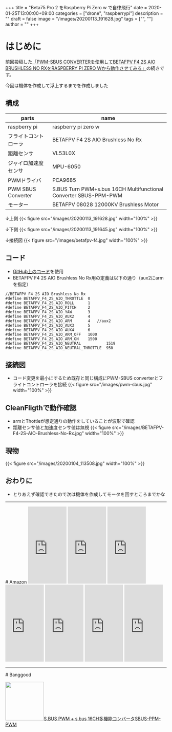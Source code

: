 ﻿+++
title = "Beta75 Pro 2 をRaspberry Pi Zero w で自律飛行"
date = 2020-01-25T13:00:00+09:00
categories = ["drone", "raspberrypi"]
description = ""
draft = false
image = "/images/20200113_191628.jpg"
tags = ["", ""]
author = ""
+++

# はじめに

前回投稿した[「PWM-SBUS CONVERTERを使用してBETAFPV F4 2S AIO BRUSHLESS NO RXをRASPBERRY PI ZERO Wから動作させてみる」](https://www.yokochi.jp/post/betafpv-f4-2s-aio/)の続きです。

今回は機体を作成して浮上するまでを作成しました



## 構成


parts   | name 
---------------|----------
  raspberry pi | raspberry pi zero w
  フライトコントローラ | BETAFPV F4 2S AIO Brushless No Rx
  距離センサ | VL53L0X
  ジャイロ加速度センサ | MPU-6050
  PWMドライバ | PCA9685 
 PWM SBUS Converter| S.BUS Turn PWM+s.bus 16CH Multifunctional Converter SBUS-PPM-PWM   
  モーター | BETAFPV 08028 12000KV Brushless Motor 

↓上側
{{< figure src="/images/20200113_191628.jpg" width="100%" >}}

↓下側
{{< figure src="/images/20200113_191645.jpg" width="100%" >}}


↓接続図
{{< figure src="/images/betafpv-f4.jpg" width="100%" >}}


## コード

- [GitHub上のコード](https://github.com/shigeru-yokochi/drone)を使用
- BETAFPV F4 2S AIO Brushless No Rx用の定義は以下の通り（aux2にarmを指定）

```
//BETAFPV F4 2S AIO Brushless No Rx
#define BETAFPV_F4_2S_AIO_THROTTLE	0
#define BETAFPV_F4_2S_AIO_ROLL		1
#define BETAFPV_F4_2S_AIO_PITCH		2
#define BETAFPV_F4_2S_AIO_YAW		3
#define BETAFPV_F4_2S_AIO_AUX2		4
#define BETAFPV_F4_2S_AIO_ARM		4	//aux2
#define BETAFPV_F4_2S_AIO_AUX3		5
#define BETAFPV_F4_2S_AIO_AUX4		6
#define BETAFPV_F4_2S_AIO_ARM_OFF	1000
#define BETAFPV_F4_2S_AIO_ARM_ON	1500
#define	BETAFPV_F4_2S_AIO_NEUTRAL			1519
#define	BETAFPV_F4_2S_AIO_NEUTRAL_THROTTLE	950
```


## 接続図

- コード変更を最小にするため既存と同じ構成にPWM-SBUS converterとフライトコントローラを接続
{{< figure src="/images/pwm-sbus.jpg" width="100%" >}}



## CleanFligthで動作確認
- armとThottleが想定通りの動作をしていることが波形で確認
- 距離センサ値と加速度センサ値は無視
{{< figure src="/images/BETAFPV-F4-2S-AIO-Brushless-No-Rx.jpg" width="100%" >}}

## 現物
{{< figure src="/images/20200104_113508.jpg" width="100%" >}}


## おわりに

- とりあえず確認できたので次は機体を作成してモータを回すところまでかな



<hr/>
# Amazon

<iframe style="width:120px;height:240px;" marginwidth="0" marginheight="0" scrolling="no" frameborder="0" src="https://rcm-fe.amazon-adsystem.com/e/cm?ref=qf_sp_asin_til&t=yokochi-22&m=amazon&o=9&p=8&l=as1&IS1=1&detail=1&asins=B07446WLQV&linkId=14f7f69e6e56594d6e5ca997465bcd74&bc1=ffffff&lt1=_top&fc1=333333&lc1=0066c0&bg1=ffffff&f=ifr">
    </iframe>

<iframe style="width:120px;height:240px;" marginwidth="0" marginheight="0" scrolling="no" frameborder="0" src="https://rcm-fe.amazon-adsystem.com/e/cm?ref=qf_sp_asin_til&t=yokochi-22&m=amazon&o=9&p=8&l=as1&IS1=1&detail=1&asins=B07Y4YYGY4&linkId=7910c9d3a1dfe381b2da2506c0cd90f2&bc1=ffffff&lt1=_top&fc1=333333&lc1=0066c0&bg1=ffffff&f=ifr">
    </iframe>

<iframe style="width:120px;height:240px;" marginwidth="0" marginheight="0" scrolling="no" frameborder="0" src="https://rcm-fe.amazon-adsystem.com/e/cm?ref=qf_sp_asin_til&t=yokochi-22&m=amazon&o=9&p=8&l=as1&IS1=1&detail=1&asins=B07WK1FRZG&linkId=9d2b0fde82d0951f97460bea050f6b55&bc1=ffffff&lt1=_top&fc1=333333&lc1=0066c0&bg1=ffffff&f=ifr">
    </iframe>

<iframe style="width:120px;height:240px;" marginwidth="0" marginheight="0" scrolling="no" frameborder="0" src="https://rcm-fe.amazon-adsystem.com/e/cm?ref=qf_sp_asin_til&t=yokochi-22&m=amazon&o=9&p=8&l=as1&IS1=1&detail=1&asins=B06Y2WW8DY&linkId=3e16c7029e5e16cc12396c0f717e928f&bc1=ffffff&lt1=_top&fc1=333333&lc1=0066c0&bg1=ffffff&f=ifr">
    </iframe>

<iframe style="width:120px;height:240px;" marginwidth="0" marginheight="0" scrolling="no" frameborder="0" src="https://rcm-fe.amazon-adsystem.com/e/cm?ref=qf_sp_asin_til&t=yokochi-22&m=amazon&o=9&p=8&l=as1&IS1=1&detail=1&asins=B07SLRG5J1&linkId=2a1d32f05d13cbb57c3403274afb7ccf&bc1=ffffff&lt1=_top&fc1=333333&lc1=0066c0&bg1=ffffff&f=ifr">
    </iframe>


<iframe style="width:120px;height:240px;" marginwidth="0" marginheight="0" scrolling="no" frameborder="0" src="https://rcm-fe.amazon-adsystem.com/e/cm?ref=qf_sp_asin_til&t=yokochi-22&m=amazon&o=9&p=8&l=as1&IS1=1&detail=1&asins=B07PHSJ961&linkId=316ca88382339678525312c74a31400f&bc1=ffffff&lt1=_top&fc1=333333&lc1=0066c0&bg1=ffffff&f=ifr">
    </iframe>

<iframe style="width:120px;height:240px;" marginwidth="0" marginheight="0" scrolling="no" frameborder="0" src="https://rcm-fe.amazon-adsystem.com/e/cm?ref=qf_sp_asin_til&t=yokochi-22&m=amazon&o=9&p=8&l=as1&IS1=1&detail=1&asins=B07M87DLX5&linkId=7439403d3fc138c961db04dad6a9f85a&bc1=ffffff&lt1=_top&fc1=333333&lc1=0066c0&bg1=ffffff&f=ifr">
    </iframe>    


<hr/>
# Banggood


<a target='_blank' href='https://jp.banggood.com/S_BUS-Turn-PWMs_bus-14CH-Multi-functional-Converter-SBUS-to-PWM-p-984155.html?p=MD030313776065201709&custlinkid=749463'><img style="width:120px;" src='https://img.bgxcdn.com/images/2014/huangxiaobin/07/SKU243402/9850f4ea-9dfb-0e9c-c5f1-84f64caf9d32.jpg' alt='' >S.BUS PWM + s.bus 16CH多機能コンバータSBUS-PPM-PWM</a>

